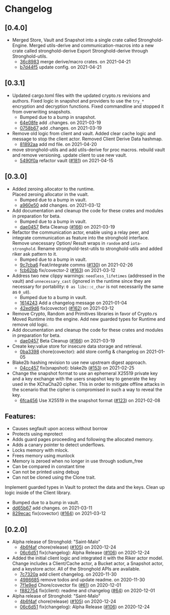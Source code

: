 # Changelog

## \[0.4.0]

- Merged Store, Vault and Snapshot into a single crate called Stronghold-Engine.
  Merged utils-derive and communication-macros into a new crate called stronghold-derive
  Export Stronghold-derive through Stronghold-utils.
  - [36c8983](https://www.github.com/iotaledger/stronghold.rs/commit/36c8983eefd594c702a9e8b32bad25354ad127c0) merge derive/macro crates. on 2021-04-21
  - [b7d44f5](https://www.github.com/iotaledger/stronghold.rs/commit/b7d44f530e08be27128f25f46b4bb05cf3da99bd) update config. on 2021-04-21

## \[0.3.1]

- Updated cargo.toml files with the updated crypto.rs revisions and authors.
  Fixed logic in snapshot and providers to use the `try_*` encryption and decryption functions.
  Fixed commandline and stopped it from overwriting snapshots.
  - Bumped due to a bump in snapshot.
  - [64e08fe](https://www.github.com/iotaledger/stronghold.rs/commit/64e08fe39454d2191561783d009b155c91db37c1) add .changes. on 2021-03-19
  - [0758b67](https://www.github.com/iotaledger/stronghold.rs/commit/0758b6734a1e22d491345a6b894acea12ab5b1b7) add .changes. on 2021-03-19
- Remove old logic from client and vault.
  Added clear cache logic and message to stop the client actor.
  Removed Client Derive Data hashmap.
  - [81892aa](https://www.github.com/iotaledger/stronghold.rs/commit/81892aa704b920c50de2517e8073943d8bf0c2b9) add md file. on 2021-04-20
- move stronghold-utils and add utils-derive for proc macros.
  rebuild vault and remove versioning.
  update client to use new vault.
  - [5490f0a](https://www.github.com/iotaledger/stronghold.rs/commit/5490f0aaaf58e5322a5569c02669514ec067b02f) refactor vault ([#181](https://www.github.com/iotaledger/stronghold.rs/pull/181)) on 2021-04-15

## \[0.3.0]

- Added zeroing allocator to the runtime.\
  Placed zeroing allocator in the vualt.
  - Bumped due to a bump in vault.
  - [a960e50](https://www.github.com/iotaledger/stronghold.rs/commit/a960e50a591e82e74df12093513a136594a5f8e6) add changes. on 2021-03-12
- Add documentation and cleanup the code for these crates and modules in preparation for beta.
  - Bumped due to a bump in vault.
  - [dae0457](https://www.github.com/iotaledger/stronghold.rs/commit/dae04579cb20ad69a7aecdf102fb66ecac4aaf46) Beta Cleanup ([#166](https://www.github.com/iotaledger/stronghold.rs/pull/166)) on 2021-03-19
- Refactor the communication actor, enable using a relay peer, and integrate communication as feature into the stronghold interface.
  Remove unecessary Option/ Result wraps in `random` and `iota-stronghold`.
  Rename stronghold-test-utils to stronghold-utils and added riker ask pattern to it.
  - Bumped due to a bump in vault.
  - [9c7cba6](https://www.github.com/iotaledger/stronghold.rs/commit/9c7cba624e2a99f04a2d033b8673f8a4b8735f0b) Feat/integrate comms ([#130](https://www.github.com/iotaledger/stronghold.rs/pull/130)) on 2021-02-26
  - [fcb62bb](https://www.github.com/iotaledger/stronghold.rs/commit/fcb62bbf966bfcd543b13a79d73839a3fee0219e) fix/covector-2 ([#163](https://www.github.com/iotaledger/stronghold.rs/pull/163)) on 2021-03-12
- Address two new clippy warnings: `needless_lifetimes` (addressed in the vault)
  and `unnecessary_cast` (ignored in the runtime since they are necessary for
  portability: `0 as libc::c_char` is not necessarily the same as `0_u8`).
  - Bumped due to a bump in vault.
  - [1614243](https://www.github.com/iotaledger/stronghold.rs/commit/161424322af84bd4626aac5a3f96b0c529d7b39a) Add a changelog message on 2021-01-04
  - [42ed9d6](https://www.github.com/iotaledger/stronghold.rs/commit/42ed9d6b5fe93f7cf7ecb1b9591bd10de9c35e58) fix(covector) ([#162](https://www.github.com/iotaledger/stronghold.rs/pull/162)) on 2021-03-12
- Remove Crypto, Random and Primitives libraries in favor of Crypto.rs
  Moved Runtime into the engine.
  Add new guarded types for Runtime and remove old logic.
- Add documentation and cleanup the code for these crates and modules in preparation for beta.
  - [dae0457](https://www.github.com/iotaledger/stronghold.rs/commit/dae04579cb20ad69a7aecdf102fb66ecac4aaf46) Beta Cleanup ([#166](https://www.github.com/iotaledger/stronghold.rs/pull/166)) on 2021-03-19
- Create key:value store for insecure data storage and retrieval.
  - [0ba3398](https://www.github.com/iotaledger/stronghold.rs/commit/0ba3398987dcbb168e210bc4b2b6e295e5a020c6) chore(covector): add store config & changelog on 2021-01-05
- Blake2b hashing revision to use new upstream digest approach.
  - [04cc457](https://www.github.com/iotaledger/stronghold.rs/commit/04cc457497fc594a4453c86e23c999731efcb174) fix(snapshot): blake2b ([#153](https://www.github.com/iotaledger/stronghold.rs/pull/153)) on 2021-02-25
- Change the snapshot format to use an ephemeral X25519 private key and a key
  exchange with the users snapshot key to generate the key used in the XChaCha20
  cipher. This in order to mitigate offline attacks in the scenario that the
  cipher is compromised in such a way to reveal the key.
  - [6fca456](https://www.github.com/iotaledger/stronghold.rs/commit/6fca456a80993a99f38949f1cd3137a4a265a2e6) Use X25519 in the snapshot format ([#123](https://www.github.com/iotaledger/stronghold.rs/pull/123)) on 2021-02-08

## Features:

- Causes segfault upon access without borrow
- Protects using mprotect
- Adds guard pages proceeding and following the allocated memory.
- Adds a canary pointer to detect underflows.
- Locks memory with mlock.
- Frees memory using munlock
- Memory is zeroed when no longer in use through sodium_free
- Can be compared in constant time
- Can not be printed using debug
- Can not be cloned using the Clone trait.

Implement guarded types in Vault to protect the data and the keys.
Clean up logic inside of the Client library.

- Bumped due to a bump in vault.
- [dd65b67](https://www.github.com/iotaledger/stronghold.rs/commit/dd65b67f42718150c7c7dbab9606ee2167cf11ce) add changes. on 2021-03-11
- [829ecac](https://www.github.com/iotaledger/stronghold.rs/commit/829ecac2e8090d478706c673cd45f1b91a60b2de) fix(covector) ([#164](https://www.github.com/iotaledger/stronghold.rs/pull/164)) on 2021-03-12

## \[0.2.0]

- Alpha release of Stronghold: "Saint-Malo"
  - [4b6f4af](https://www.github.com/iotaledger/stronghold.rs/commit/4b6f4af29f6c21044f5063ec4a8d8aff643f81a7) chore(release) ([#105](https://www.github.com/iotaledger/stronghold.rs/pull/105)) on 2020-12-24
  - [06c6d51](https://www.github.com/iotaledger/stronghold.rs/commit/06c6d513dfcd1ba8ed6379177790ec6db28a6fea) fix(changelog): Alpha Release ([#106](https://www.github.com/iotaledger/stronghold.rs/pull/106)) on 2020-12-24
- Added the initial client logic and integrated it with the Riker actor model. Change includes a Client/Cache actor, a Bucket actor, a Snapshot actor, and a keystore actor.  All of the Stronghold APIs are available.
  - [7c7320a](https://www.github.com/iotaledger/stronghold.rs/commit/7c7320ab0bc71749510a590f418c9bd70329dc02) add client changelog. on 2020-11-30
  - [4986685](https://www.github.com/iotaledger/stronghold.rs/commit/49866854f32dde8589f37c6d9ea0c2e7ddb3c461) remove todos and update readme. on 2020-11-30
  - [7f1e9ed](https://www.github.com/iotaledger/stronghold.rs/commit/7f1e9edf5f5c5e148376575057a55d1d1398708a) Chore/covector fix ([#61](https://www.github.com/iotaledger/stronghold.rs/pull/61)) on 2020-12-01
  - [f882754](https://www.github.com/iotaledger/stronghold.rs/commit/f88275451e7d3c140bbfd1c90a9267aa222fb6d0) fix(client): readme and changelog ([#64](https://www.github.com/iotaledger/stronghold.rs/pull/64)) on 2020-12-01
- Alpha release of Stronghold: "Saint-Malo"
  - [4b6f4af](https://www.github.com/iotaledger/stronghold.rs/commit/4b6f4af29f6c21044f5063ec4a8d8aff643f81a7) chore(release) ([#105](https://www.github.com/iotaledger/stronghold.rs/pull/105)) on 2020-12-24
  - [06c6d51](https://www.github.com/iotaledger/stronghold.rs/commit/06c6d513dfcd1ba8ed6379177790ec6db28a6fea) fix(changelog): Alpha Release ([#106](https://www.github.com/iotaledger/stronghold.rs/pull/106)) on 2020-12-24
